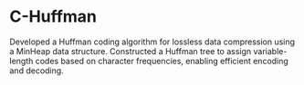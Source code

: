 # C-Huffman
Developed a Huffman coding algorithm for lossless data compression using a MinHeap data structure. Constructed a Huffman tree to assign variable-length codes based on character frequencies, enabling efficient encoding and decoding.
